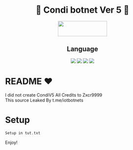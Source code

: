 <div align=center>
 
# 🚀 Condi botnet Ver 5 🚀

<p align="center">  <a href="https://t.me/imperium_en"><img width="160" height="50" src="https://i.imgur.com/N7AK7XY.png"></a></p>

## Language</br>

 <img src="https://img.shields.io/badge/Go-00ADD8?style=for-the-badge&logo=go&logoColor=white"/> <img src="https://img.shields.io/badge/C-00599C?style=for-the-badge&logo=c&logoColor=white"/> <img src="https://img.shields.io/badge/Python-FFD43B?style=for-the-badge&logo=python&logoColor=blue"/> <img src="https://img.shields.io/badge/Shell_Script-121011?style=for-the-badge&logo=gnu-bash&logoColor=white"/>
 </div>

# README ♥️
I did not create CondiV5 All Credits to Zxcr9999<br>
This source Leaked By t.me/iotbotnets


# Setup
```sh
Setup in tut.txt
```

Enjoy!
